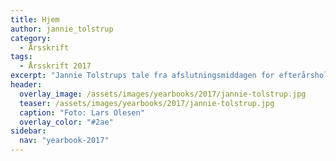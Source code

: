 ```yaml
---
title: Hjem
author: jannie_tolstrup
category:
  - Årsskrift
tags:
  - Årsskrift 2017
excerpt: "Jannie Tolstrups tale fra afslutningsmiddagen for efterårsholdet 2017."
header:
  overlay_image: /assets/images/yearbooks/2017/jannie-tolstrup.jpg
  teaser: /assets/images/yearbooks/2017/jannie-tolstrup.jpg
  caption: "Foto: Lars Olesen"
  overlay_color: "#2ae"
sidebar:
  nav: "yearbook-2017"
---
```


